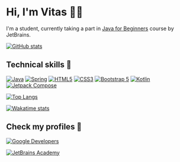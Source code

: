 # Hi, I'm Vitas 👋🏻

I'm a student, currently taking a part in [Java for Beginners](https://hyperskill.org/tracks/8) course by JetBrains.

[![GitHub stats](https://github-readme-stats.vercel.app/api?username=vitassalvantes&count_private=true&show_icons=true&theme=dark)](#)

## Technical skills 🔧

[![Java](https://img.shields.io/badge/JAVA-black?style=for-the-badge&logo=java)](https://www.oracle.com/java/)
[![Spring](https://img.shields.io/badge/SPRING-black?style=for-the-badge&logo=spring)](https://spring.io/)
[![HTML5](https://img.shields.io/badge/HTML5-black?style=for-the-badge&logo=html5)](https://html.spec.whatwg.org/multipage/)
[![CSS3](https://img.shields.io/badge/CSS3-black?style=for-the-badge&logo=css3)](https://www.w3.org/Style/CSS/Overview.en.html)
[![Bootstrap 5](https://img.shields.io/badge/BOOTSTRAP_5-black?style=for-the-badge&logo=bootstrap)](https://getbootstrap.com/)
[![Kotlin](https://img.shields.io/badge/KOTLIN-black?style=for-the-badge&logo=kotlin)](https://kotlinlang.org/)
[![Jetpack Compose](https://img.shields.io/badge/Jetpack_Compose-black?style=for-the-badge&logo=android)](https://developer.android.com/jetpack/compose)

[![Top Langs](https://github-readme-stats.vercel.app/api/top-langs/?username=vitassalvantes&hide=css,html&theme=dark)](#What-am-I-using?)

[![Wakatime stats](https://github-readme-stats.vercel.app/api/wakatime?username=VitasSalvantes&theme=dark&hide=properties,yaml,text,jshell,batchfile,json,git+config,gitignore+file)](https://wakatime.com/dashboard)

## Check my profiles 💼

[![Google Developers](https://img.shields.io/badge/GOOGLE_DEVELOPERS-black?style=for-the-badge&logo=google)](https://g.dev/vitas-salvantes)

[![JetBrains Academy](https://img.shields.io/badge/JETBRAINS_ACADEMY-black?style=for-the-badge&logo=jetbrains)](https://hyperskill.org/profile/123362511)
